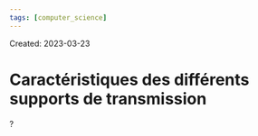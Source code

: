 ```yaml
---
tags: [computer_science] 
---
```

Created: 2023-03-23

# Caractéristiques des différents supports de transmission
?
